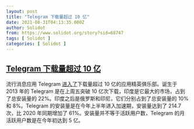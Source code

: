 ```yaml
---
layout: post
title: "Telegram 下载量超过 10 亿"
date: 2021-08-31T04:13:35.000Z
author: Solidot
from: https://www.solidot.org/story?sid=68747
tags: [ Solidot ]
categories: [ Solidot ]
---
```

<!--1630383215000-->
[Telegram 下载量超过 10 亿](https://www.solidot.org/story?sid=68747)
------

<div>
流行消息应用 Telegram <a href="https://techcrunch.com/2021/08/30/telegram-tops-1-billion-downloads/" target="_blank">进入了</a>下载量超过 10 亿的应用精英俱乐部。诞生于 2013 年的 Telegram 是在上周五突破 10 亿次下载，印度是它最大的市场，占到了总安装量的 22%。印度之后是俄罗斯和印尼，它们分别占到了总安装量的 10% 和 8%。Telegram 的安装量是在今年上半年进入加速期，安装量达到了 214.7 次，比 2020 年同期增加了 61%。安装量并不等于活跃用户数，Telegram 的月活跃用户数是在今年初达到 5 亿。
</div>
